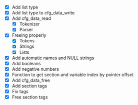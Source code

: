 - [x] Add list type
- [x] Add list type to cfg_data_write
- [x] Add cfg_data_read
	- [x] Tokenizer
	- [x] Parser
- [x] Freeing properly
	- [x] Tokens
	- [x] Strings
	- [x] Lists
- [x] Add automatic names and NULL strings
- [x] Add booleans
- [x] Add negative numbers
- [x] Function to get section and variable index by pointer offset
- [x] Add cfg_data_free
- [x] Add section tags
- [x] Fix tags
- [x] Free section tags
